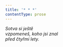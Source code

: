 ```yaml
---
title: '* * *'
contentType: prose
---
```


_Sotva si ještě  
vzpomeneš, koho jsi znal  
před čtyřmi lety._
